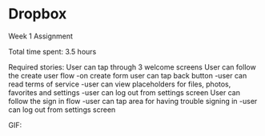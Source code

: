 Dropbox
=======

Week 1 Assignment

Total time spent: 3.5 hours

Required stories:
User can tap through 3 welcome screens
User can follow the create user flow
-on create form user can tap back button
-user can read terms of service
-user can view placeholders for files, photos, favorites and settings
-user can log out from settings screen
User can follow the sign in flow
-user can tap area for having trouble signing in
-user can log out from settings screen

GIF:

